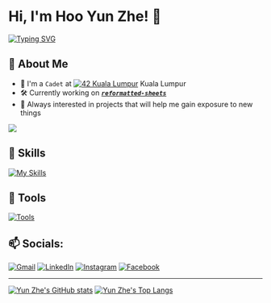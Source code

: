 # Hi, I'm Hoo Yun Zhe! 👋
[![Typing SVG](https://readme-typing-svg.demolab.com?font=Source+Code+Pro&pause=1000&width=435&lines=42+Kuala+Lumpur+Student;Never+stop+learning)](https://git.io/typing-svg)

## 👦 About Me
- 🔭 I'm a `Cadet` at [![42 Kuala Lumpur](https://profile.intra.42.fr/favicon.ico)](https://42kl.edu.my/) Kuala Lumpur
- 🛠️ Currently working on [**_`reformatted-sheets`_**](https://github.com/hooyunzhe/reformatted-sheets)
- 🌱 Always interested in projects that will help me gain exposure to new things

<a href="https://github.com/antonkomarev/github-profile-views-counter"><img src="https://komarev.com/ghpvc/?username=hooyunzhe&style=for-the-badge"></a>

## 🚀 Skills
[![My Skills](https://skillicons.dev/icons?i=py,selenium,c,cpp,cs,unity,js,ts,nestjs,html,css,react,nextjs,materialui,bash,regex,r)](https://skillicons.dev)

## 🔧 Tools
[![Tools](https://skillicons.dev/icons?i=git,github,vscode,bash,vim,linux,docker,nginx,wordpress,nodejs,postgres,postman)]()

## 📫 Socials:
[![Gmail](https://img.shields.io/badge/Gmail-D14836?style=for-the-badge&logo=gmail&logoColor=white)](mailto:hooyunzhe@gmail.com)
[![LinkedIn](https://img.shields.io/badge/LinkedIn-0077B5?style=for-the-badge&logo=linkedin&logoColor=white)](https://www.linkedin.com/in/hooyunzhe/)
[![Instagram](https://img.shields.io/badge/Instagram-E4405F?style=for-the-badge&logo=instagram&logoColor=white)](https://www.instagram.com/hooyunzhe/)
[![Facebook](https://img.shields.io/badge/Facebook-1877F2?style=for-the-badge&logo=facebook&logoColor=white)](https://www.facebook.com/hooyunzhe)

---

[![Yun Zhe's GitHub stats](https://github-readme-stats.vercel.app/api?username=hooyunzhe&hide=issues&show_icons=true&count_private=true&theme=nightowl)](https://github.com/hooyunzhe?tab=repositories) [![Yun Zhe's Top Langs](https://github-readme-stats.vercel.app/api/top-langs/?username=hooyunzhe&layout=compact&theme=nightowl&exclude_repo=r_data_science)](https://github.com/hooyunzhe?tab=repositories)
